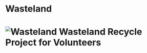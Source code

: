 
#  Wasteland
![Wasteland](https://github.com/SirmaXX/WasteLand/blob/master/frontend/website/img/logo1.png) Wasteland Recycle Project for Volunteers
=======
